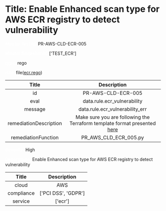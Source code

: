 



# Title: Enable Enhanced scan type for AWS ECR registry to detect vulnerability


***<font color="white">Master Test Id:</font>*** PR-AWS-CLD-ECR-005

***<font color="white">Master Snapshot Id:</font>*** ['TEST_ECR']

***<font color="white">type:</font>*** rego

***<font color="white">rule:</font>*** file([ecr.rego])  
  
  
  
  

|Title|Description|
| :---: | :---: |
|id|PR-AWS-CLD-ECR-005|
|eval|data.rule.ecr_vulnerability|
|message|data.rule.ecr_vulnerability_err|
|remediationDescription|Make sure you are following the Terraform template format presented <a href='https://registry.terraform.io/providers/hashicorp/aws/latest/docs/resources/ecr_repository_policy' target='_blank'>here</a>|
|remediationFunction|PR_AWS_CLD_ECR_005.py|


***<font color="white">Severity:</font>*** High

***<font color="white">Description:</font>*** Enable Enhanced scan type for AWS ECR registry to detect vulnerability  
  
  

|Title|Description|
| :---: | :---: |
|cloud|AWS|
|compliance|['PCI DSS', 'GDPR']|
|service|['ecr']|



[ecr.rego]: https://github.com/prancer-io/prancer-compliance-test/tree/master/aws/cloud/ecr.rego
